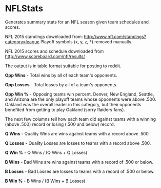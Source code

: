 # NFLStats
Generates summary stats for an NFL season given team schedules and scores.

NFL 2015 standings downloaded from: http://www.nfl.com/standings?category=league
Playoff symbols (x, y, z, *) removed manually.

NFL 2015 scores and schedule downloaded from http://www.scoreboard.com/nfl/results/

The output is in table format suitable for posting to reddit.

**Opp Wins** - Total wins by all of each team's opponents.

**Opp Losses** - Total losses by all of a team's opponents.

**Opp Win %** - Opposing teams win percent. Denver, New England, Seattle, and Arizona are the only playoff teams whose opponents were above .500. Oakland was the overall leader in this category, but their opponents benefited from getting to play Oakland (sorry Raiders fans).

The next few columns tell how each team did against teams with a winning (above .500) record or losing (.500 and below) record.

**Q Wins** - Quality Wins are wins against teams with a record above .500.

**Q Losses** - Quality Losses are losses to teams with a record above .500.

**Q Win %** - Q Wins / (Q Wins + Q Losses)

**B Wins** - Bad Wins are wins against teams with a record of .500 or below.

**B Losses** - Bad Losses are losses to teams with a record of .500 or below.

**B Win %** - B Wins / (B Wins + B Losses)
